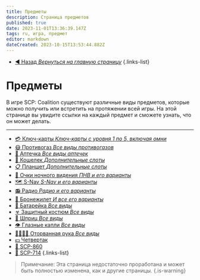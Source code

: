 ```yaml
---
title: Предметы
description: Страница предметов
published: true
date: 2023-11-01T13:36:39.147Z
tags: ru, игра, предмет
editor: markdown
dateCreated: 2023-10-15T13:53:44.882Z
---
```


- [:arrow_backward: Назад *Вернуться на главную страницу*](/ru/home)
{.links-list}
# Предметы
В игре SCP: Coalition существуют различные виды предметов, которые можно получить или встретить на протяжении всей игры. На этой странице вы увидите ссылки на каждый предмет и сможете узнать, что он может делать.

---
- [:credit_card: Ключ-карты *Ключ-карты с уровня 1 по 5, включая омни*](/ru/game/items/Keycards)
- [:mask: Противогаз *Все виды противогазов*](/ru/game/items/gas-mask)
- [:hospital: Аптечка *Все виды аптечек*](/ru/game/items/first-aid-kit)
- [:briefcase: Кошелек *Дополнительные слоты*](/ru/game/items/Wallet)
- [:clipboard: Планшет *Дополнительные слоты*](/ru/game/items/clipboard)
- [🥽 Очки ночного видения *ПНВ и его варианты*](/ru/game/items/nvg)
- [🗺️ S-Nav *S-Nav и его варианты*](/ru/game/items/SNAV)
- [📻 Радио *Радио и его варианты*](/ru/game/items/radio)
- [🦺 Бронежилет *И все его варианты*](/ru/game/items/ballistic-vest)
- [🔋 Батарейка *Все виды*](/ru/game/items/battery)
- [☣ Защитный костюм *Все виды*](/ru/game/items/hazmat-suit)
- [💉 Шприц *Все виды*](/ru/game/items/syringe)
- [👁️ Глазные капли *Все виды*](/ru/game/items/eyedrops)
- [✋🏻✋🏿 Оторванная рука *Все виды*](/ru/game/items/severed-hands)
- [💵 Четвертак](/ru/game/items/quarter)
- [🔑 SCP-860](/ru/game/items/scp-860)
- [💍 SCP-714](/ru/game/items/scp-714)
{.links-list}

> Примечание: Эта страница недостаточно проработана и может быть полностью изменена, как и другие страницы.
{.is-warning}